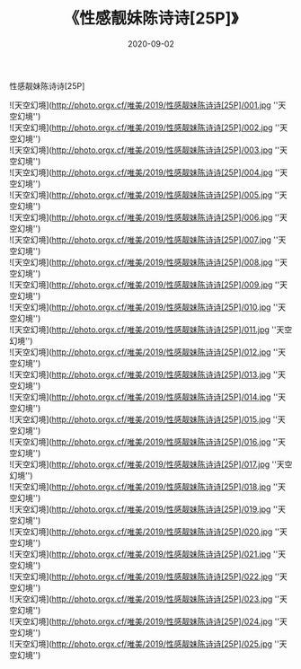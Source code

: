 ﻿---
layout: post
title:  《性感靓妹陈诗诗[25P]》
date:   2020-09-02
img: http://photo.orgx.cf/唯美/2019/性感靓妹陈诗诗[25P]/000.jpg
categories: [美女, 清纯, 唯美]
---

性感靓妹陈诗诗[25P]



![天空幻境](http://photo.orgx.cf/唯美/2019/性感靓妹陈诗诗[25P]/001.jpg ''天空幻境'') <br>
![天空幻境](http://photo.orgx.cf/唯美/2019/性感靓妹陈诗诗[25P]/002.jpg ''天空幻境'') <br>
![天空幻境](http://photo.orgx.cf/唯美/2019/性感靓妹陈诗诗[25P]/003.jpg ''天空幻境'') <br>
![天空幻境](http://photo.orgx.cf/唯美/2019/性感靓妹陈诗诗[25P]/004.jpg ''天空幻境'') <br>
![天空幻境](http://photo.orgx.cf/唯美/2019/性感靓妹陈诗诗[25P]/005.jpg ''天空幻境'') <br>
![天空幻境](http://photo.orgx.cf/唯美/2019/性感靓妹陈诗诗[25P]/006.jpg ''天空幻境'') <br>
![天空幻境](http://photo.orgx.cf/唯美/2019/性感靓妹陈诗诗[25P]/007.jpg ''天空幻境'') <br>
![天空幻境](http://photo.orgx.cf/唯美/2019/性感靓妹陈诗诗[25P]/008.jpg ''天空幻境'') <br>
![天空幻境](http://photo.orgx.cf/唯美/2019/性感靓妹陈诗诗[25P]/009.jpg ''天空幻境'') <br>
![天空幻境](http://photo.orgx.cf/唯美/2019/性感靓妹陈诗诗[25P]/010.jpg ''天空幻境'') <br>
![天空幻境](http://photo.orgx.cf/唯美/2019/性感靓妹陈诗诗[25P]/011.jpg ''天空幻境'') <br>
![天空幻境](http://photo.orgx.cf/唯美/2019/性感靓妹陈诗诗[25P]/012.jpg ''天空幻境'') <br>
![天空幻境](http://photo.orgx.cf/唯美/2019/性感靓妹陈诗诗[25P]/013.jpg ''天空幻境'') <br>
![天空幻境](http://photo.orgx.cf/唯美/2019/性感靓妹陈诗诗[25P]/014.jpg ''天空幻境'') <br>
![天空幻境](http://photo.orgx.cf/唯美/2019/性感靓妹陈诗诗[25P]/015.jpg ''天空幻境'') <br>
![天空幻境](http://photo.orgx.cf/唯美/2019/性感靓妹陈诗诗[25P]/016.jpg ''天空幻境'') <br>
![天空幻境](http://photo.orgx.cf/唯美/2019/性感靓妹陈诗诗[25P]/017.jpg ''天空幻境'') <br>
![天空幻境](http://photo.orgx.cf/唯美/2019/性感靓妹陈诗诗[25P]/018.jpg ''天空幻境'') <br>
![天空幻境](http://photo.orgx.cf/唯美/2019/性感靓妹陈诗诗[25P]/019.jpg ''天空幻境'') <br>
![天空幻境](http://photo.orgx.cf/唯美/2019/性感靓妹陈诗诗[25P]/020.jpg ''天空幻境'') <br>
![天空幻境](http://photo.orgx.cf/唯美/2019/性感靓妹陈诗诗[25P]/021.jpg ''天空幻境'') <br>
![天空幻境](http://photo.orgx.cf/唯美/2019/性感靓妹陈诗诗[25P]/022.jpg ''天空幻境'') <br>
![天空幻境](http://photo.orgx.cf/唯美/2019/性感靓妹陈诗诗[25P]/023.jpg ''天空幻境'') <br>
![天空幻境](http://photo.orgx.cf/唯美/2019/性感靓妹陈诗诗[25P]/024.jpg ''天空幻境'') <br>
![天空幻境](http://photo.orgx.cf/唯美/2019/性感靓妹陈诗诗[25P]/025.jpg ''天空幻境'') <br>
